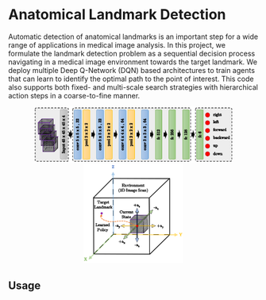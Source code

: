 # Anatomical Landmark Detection

Automatic detection of anatomical landmarks is an important step for a wide range of applications in medical image analysis. In this project, we formulate the landmark detection problem as a sequential decision process navigating in a medical image environment towards the target landmark. We deploy multiple Deep Q-Network (DQN) based architectures to train agents that can learn to identify the optimal path to the point of interest. This code also supports both fixed- and multi-scale search strategies with hierarchical action steps in a coarse-to-fine manner.


<p align="center"> <img src="images/framework.png" width="400"> <img src="images/actions.png" width="200"> </p>

## Usage
